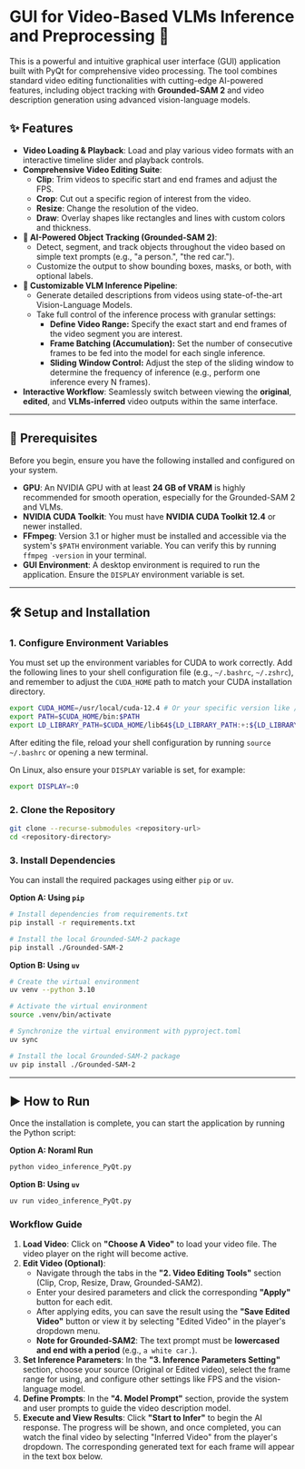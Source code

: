 # GUI for Video-Based VLMs Inference and Preprocessing 🚀

This is a powerful and intuitive graphical user interface (GUI) application built with PyQt for comprehensive video processing. The tool combines standard video editing functionalities with cutting-edge AI-powered features, including object tracking with **Grounded-SAM 2** and video description generation using advanced vision-language models.

## ✨ Features

* **Video Loading & Playback**: Load and play various video formats with an interactive timeline slider and playback controls.
* **Comprehensive Video Editing Suite**:
    * **Clip**: Trim videos to specific start and end frames and adjust the FPS.
    * **Crop**: Cut out a specific region of interest from the video.
    * **Resize**: Change the resolution of the video.
    * **Draw**: Overlay shapes like rectangles and lines with custom colors and thickness.
* **🤖 AI-Powered Object Tracking (Grounded-SAM 2)**:
    * Detect, segment, and track objects throughout the video based on simple text prompts (e.g., "a person.", "the red car.").
    * Customize the output to show bounding boxes, masks, or both, with optional labels.
* **🧠 Customizable VLM Inference Pipeline**:
    * Generate detailed descriptions from videos using state-of-the-art Vision-Language Models.
    * Take full control of the inference process with granular settings:
        * **Define Video Range:** Specify the exact start and end frames of the video segment you are interest.
        * **Frame Batching (Accumulation):** Set the number of consecutive frames to be fed into the model for each single inference.
        * **Sliding Window Control:** Adjust the step of the sliding window to determine the frequency of inference (e.g., perform one inference every N frames).
* **Interactive Workflow**: Seamlessly switch between viewing the **original**, **edited**, and **VLMs-inferred** video outputs within the same interface.

---

## 🔧 Prerequisites

Before you begin, ensure you have the following installed and configured on your system.

* **GPU**: An NVIDIA GPU with at least **24 GB of VRAM** is highly recommended for smooth operation, especially for the Grounded-SAM 2 and VLMs.
* **NVIDIA CUDA Toolkit**: You must have **NVIDIA CUDA Toolkit 12.4** or newer installed.
* **FFmpeg**: Version 3.1 or higher must be installed and accessible via the system's `$PATH` environment variable. You can verify this by running `ffmpeg -version` in your terminal.
* **GUI Environment**: A desktop environment is required to run the application. Ensure the `DISPLAY` environment variable is set.

---

## 🛠️ Setup and Installation

### 1. Configure Environment Variables

You must set up the environment variables for CUDA to work correctly. Add the following lines to your shell configuration file (e.g., `~/.bashrc`, `~/.zshrc`), and remember to adjust the `CUDA_HOME` path to match your CUDA installation directory.

```bash
export CUDA_HOME=/usr/local/cuda-12.4 # Or your specific version like /usr/local/cuda-12.8
export PATH=$CUDA_HOME/bin:$PATH
export LD_LIBRARY_PATH=$CUDA_HOME/lib64${LD_LIBRARY_PATH:+:${LD_LIBRARY_PATH}}
```

After editing the file, reload your shell configuration by running `source ~/.bashrc` or opening a new terminal.

On Linux, also ensure your `DISPLAY` variable is set, for example:
```bash
export DISPLAY=:0
```

### 2. Clone the Repository

```bash
git clone --recurse-submodules <repository-url>
cd <repository-directory>
```

### 3. Install Dependencies

You can install the required packages using either `pip` or `uv`.

**Option A: Using `pip`**

```bash
# Install dependencies from requirements.txt
pip install -r requirements.txt

# Install the local Grounded-SAM-2 package
pip install ./Grounded-SAM-2
```

**Option B: Using `uv`**

```bash
# Create the virtual environment
uv venv --python 3.10

# Activate the virtual environment
source .venv/bin/activate

# Synchronize the virtual environment with pyproject.toml
uv sync

# Install the local Grounded-SAM-2 package
uv pip install ./Grounded-SAM-2
```

---

## ▶️ How to Run

Once the installation is complete, you can start the application by running the Python script:

**Option A: Noraml Run**
```bash
python video_inference_PyQt.py
```

**Option B: Using `uv`**
```bash
uv run video_inference_PyQt.py
```

### Workflow Guide
1.  **Load Video**: Click on **"Choose A Video"** to load your video file. The video player on the right will become active.
2.  **Edit Video (Optional)**:
    * Navigate through the tabs in the **"2. Video Editing Tools"** section (Clip, Crop, Resize, Draw, Grounded-SAM2).
    * Enter your desired parameters and click the corresponding **"Apply"** button for each edit.
    * After applying edits, you can save the result using the **"Save Edited Video"** button or view it by selecting "Edited Video" in the player's dropdown menu.
    * **Note for Grounded-SAM2**: The text prompt must be **lowercased and end with a period** (e.g., `a white car.`).
3.  **Set Inference Parameters**: In the **"3. Inference Parameters Setting"** section, choose your source (Original or Edited video), select the frame range for using, and configure other settings like FPS and the vision-language model.
4.  **Define Prompts**: In the **"4. Model Prompt"** section, provide the system and user prompts to guide the video description model.
5.  **Execute and View Results**: Click **"Start to Infer"** to begin the AI response. The progress will be shown, and once completed, you can watch the final video by selecting "Inferred Video" from the player's dropdown. The corresponding generated text for each frame will appear in the text box below.